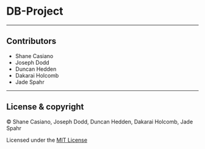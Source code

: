 # DB-Project

---

## Contributors

- Shane Casiano
- Joseph Dodd
- Duncan Hedden
- Dakarai Holcomb
- Jade Spahr

---

## License & copyright

© Shane Casiano, Joseph Dodd, Duncan Hedden, Dakarai Holcomb, Jade Spahr

Licensed under the [MIT License](LICENSE)
